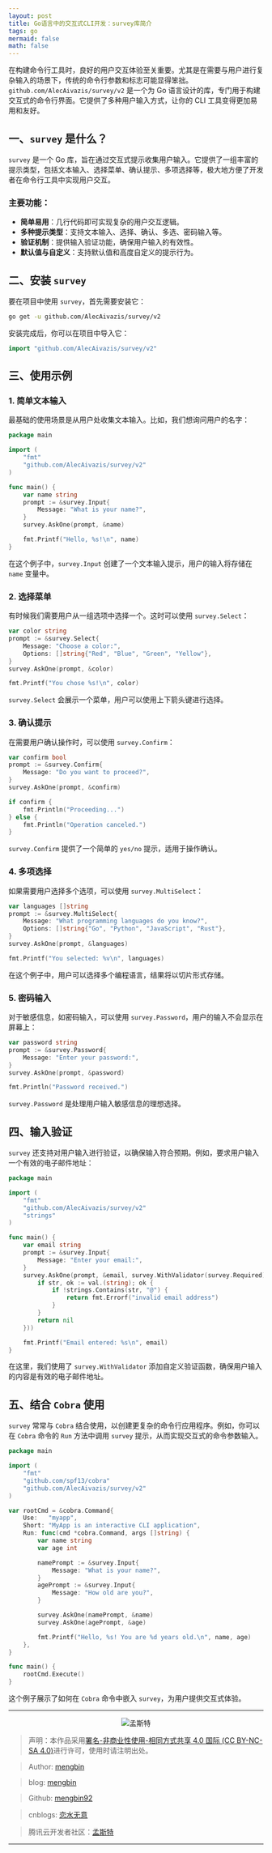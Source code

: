 ```yaml
---
layout: post
title: Go语言中的交互式CLI开发：survey库简介
tags: go
mermaid: false
math: false
---  
```


在构建命令行工具时，良好的用户交互体验至关重要。尤其是在需要与用户进行复杂输入的场景下，传统的命令行参数和标志可能显得笨拙。`github.com/AlecAivazis/survey/v2` 是一个为 Go 语言设计的库，专门用于构建交互式的命令行界面。它提供了多种用户输入方式，让你的 CLI 工具变得更加易用和友好。

## 一、`survey` 是什么？

`survey` 是一个 Go 库，旨在通过交互式提示收集用户输入。它提供了一组丰富的提示类型，包括文本输入、选择菜单、确认提示、多项选择等，极大地方便了开发者在命令行工具中实现用户交互。

### 主要功能：
- **简单易用**：几行代码即可实现复杂的用户交互逻辑。
- **多种提示类型**：支持文本输入、选择、确认、多选、密码输入等。
- **验证机制**：提供输入验证功能，确保用户输入的有效性。
- **默认值与自定义**：支持默认值和高度自定义的提示行为。

## 二、安装 `survey`

要在项目中使用 `survey`，首先需要安装它：

```bash
go get -u github.com/AlecAivazis/survey/v2
```

安装完成后，你可以在项目中导入它：

```go
import "github.com/AlecAivazis/survey/v2"
```

## 三、使用示例

### 1. 简单文本输入

最基础的使用场景是从用户处收集文本输入。比如，我们想询问用户的名字：

```go
package main

import (
    "fmt"
    "github.com/AlecAivazis/survey/v2"
)

func main() {
    var name string
    prompt := &survey.Input{
        Message: "What is your name?",
    }
    survey.AskOne(prompt, &name)

    fmt.Printf("Hello, %s!\n", name)
}
```

在这个例子中，`survey.Input` 创建了一个文本输入提示，用户的输入将存储在 `name` 变量中。

### 2. 选择菜单

有时候我们需要用户从一组选项中选择一个。这时可以使用 `survey.Select`：

```go
var color string
prompt := &survey.Select{
    Message: "Choose a color:",
    Options: []string{"Red", "Blue", "Green", "Yellow"},
}
survey.AskOne(prompt, &color)

fmt.Printf("You chose %s!\n", color)
```

`survey.Select` 会展示一个菜单，用户可以使用上下箭头键进行选择。

### 3. 确认提示

在需要用户确认操作时，可以使用 `survey.Confirm`：

```go
var confirm bool
prompt := &survey.Confirm{
    Message: "Do you want to proceed?",
}
survey.AskOne(prompt, &confirm)

if confirm {
    fmt.Println("Proceeding...")
} else {
    fmt.Println("Operation canceled.")
}
```

`survey.Confirm` 提供了一个简单的 `yes/no` 提示，适用于操作确认。

### 4. 多项选择

如果需要用户选择多个选项，可以使用 `survey.MultiSelect`：

```go
var languages []string
prompt := &survey.MultiSelect{
    Message: "What programming languages do you know?",
    Options: []string{"Go", "Python", "JavaScript", "Rust"},
}
survey.AskOne(prompt, &languages)

fmt.Printf("You selected: %v\n", languages)
```

在这个例子中，用户可以选择多个编程语言，结果将以切片形式存储。

### 5. 密码输入

对于敏感信息，如密码输入，可以使用 `survey.Password`，用户的输入不会显示在屏幕上：

```go
var password string
prompt := &survey.Password{
    Message: "Enter your password:",
}
survey.AskOne(prompt, &password)

fmt.Println("Password received.")
```

`survey.Password` 是处理用户输入敏感信息的理想选择。

## 四、输入验证

`survey` 还支持对用户输入进行验证，以确保输入符合预期。例如，要求用户输入一个有效的电子邮件地址：

```go
package main

import (
    "fmt"
    "github.com/AlecAivazis/survey/v2"
    "strings"
)

func main() {
    var email string
    prompt := &survey.Input{
        Message: "Enter your email:",
    }
    survey.AskOne(prompt, &email, survey.WithValidator(survey.Required), survey.WithValidator(func(val interface{}) error {
        if str, ok := val.(string); ok {
            if !strings.Contains(str, "@") {
                return fmt.Errorf("invalid email address")
            }
        }
        return nil
    }))

    fmt.Printf("Email entered: %s\n", email)
}
```

在这里，我们使用了 `survey.WithValidator` 添加自定义验证函数，确保用户输入的内容是有效的电子邮件地址。

## 五、结合 `Cobra` 使用

`survey` 常常与 `Cobra` 结合使用，以创建更复杂的命令行应用程序。例如，你可以在 `Cobra` 命令的 `Run` 方法中调用 `survey` 提示，从而实现交互式的命令参数输入。

```go
package main

import (
    "fmt"
    "github.com/spf13/cobra"
    "github.com/AlecAivazis/survey/v2"
)

var rootCmd = &cobra.Command{
    Use:   "myapp",
    Short: "MyApp is an interactive CLI application",
    Run: func(cmd *cobra.Command, args []string) {
        var name string
        var age int

        namePrompt := &survey.Input{
            Message: "What is your name?",
        }
        agePrompt := &survey.Input{
            Message: "How old are you?",
        }

        survey.AskOne(namePrompt, &name)
        survey.AskOne(agePrompt, &age)

        fmt.Printf("Hello, %s! You are %d years old.\n", name, age)
    },
}

func main() {
    rootCmd.Execute()
}
```

这个例子展示了如何在 `Cobra` 命令中嵌入 `survey`，为用户提供交互式体验。

---

<div align="center">
  <img src="../img/qrcode_wechat.jpg" alt="孟斯特">
</div>

> 声明：本作品采用[署名-非商业性使用-相同方式共享 4.0 国际 (CC BY-NC-SA 4.0)](https://creativecommons.org/licenses/by-nc-sa/4.0/deed.zh)进行许可，使用时请注明出处。  

> Author: [mengbin](mengbin1992@outlook.com)  

> blog: [mengbin](https://mengbin.top)  

> Github: [mengbin92](https://mengbin92.github.io/)  

> cnblogs: [恋水无意](https://www.cnblogs.com/lianshuiwuyi/)  

> 腾讯云开发者社区：[孟斯特](https://cloud.tencent.com/developer/user/6649301)  

---
